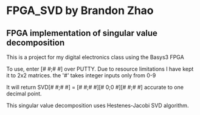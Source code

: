 # FPGA_SVD by Brandon Zhao
## FPGA implementation of singular value decomposition

This is a project for my digital electronics class using the Basys3 FPGA

To use, enter [# #;# #] over PUTTY. Due to resource limitations I have kept it to 2x2 matrices.
the '#' takes integer inputs only from 0-9

It will return SVD[# #;# #] = [# #;# #][# 0;0 #][# #;# #] accurate to one decimal point.

This singular value decomposition uses Hestenes-Jacobi SVD algorithm. 
